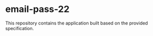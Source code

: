 # email-pass-22

This repository contains the application built based on the provided specification.